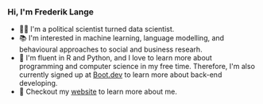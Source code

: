 ### Hi, I'm Frederik Lange
- 👨‍💻 I'm a political scientist turned data scientist.
- 📚 I'm interested in machine learning, language modelling, and behavioural approaches to social and business researh.
- 🔨 I'm fluent in R and Python, and I love to learn more about programming and computer science in my free time. Therefore, I'm also currently signed up at [Boot.dev](www.boot.dev) to learn more about back-end developing.
- 🔎 Checkout my [website](https://frederiklange.github.io/) to learn more about me.
